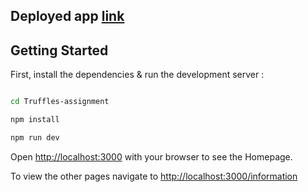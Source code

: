 ## Deployed app [link](https://truffles-assignment.vercel.app/)

## Getting Started

First, install the dependencies & run the development server :

```bash

cd Truffles-assignment

npm install

npm run dev
```

Open [http://localhost:3000](http://localhost:3000) with your browser to see the Homepage.

To view the other pages navigate to [http://localhost:3000/information](http://localhost:3000/information)

